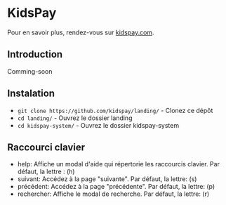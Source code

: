# KidsPay

Pour en savoir plus, rendez-vous sur [kidspay.com](https://kidspay.github.io/MVP-landing/kidspay-system/about/index.html).

## Introduction

Comming-soon

## Instalation

* `git clone https://github.com/kidspay/landing/` - Clonez ce dépôt
* `cd landing/` - Ouvrez le dossier landing
* `cd kidspay-system/` - Ouvrez le dossier kidspay-system

## Raccourci clavier

* help: Affiche un modal d'aide qui répertorie les raccourcis clavier. Par défaut, la lettre : (h)
* suivant: Accédez à la page "suivante". Par défaut, la lettre: (s)
* précédent: Accédez à la page "précédente". Par défaut, la lettre: (p)
* rechercher: Affiche le modal de recherche. Par défaut, la lettre: (r)
